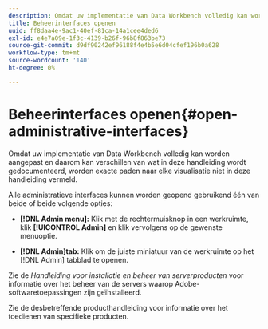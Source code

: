 ```yaml
---
description: Omdat uw implementatie van Data Workbench volledig kan worden aangepast en daarom kan verschillen van wat in deze handleiding wordt gedocumenteerd, worden exacte paden naar elke visualisatie niet in deze handleiding vermeld.
title: Beheerinterfaces openen
uuid: ff8daa4e-9ac1-40ef-81ca-14a1cee4ded6
exl-id: e4e7a09e-1f3c-4139-b26f-96b8f863be73
source-git-commit: d9df90242ef96188f4e4b5e6d04cfef196b0a628
workflow-type: tm+mt
source-wordcount: '140'
ht-degree: 0%

---
```


# Beheerinterfaces openen{#open-administrative-interfaces}

Omdat uw implementatie van Data Workbench volledig kan worden aangepast en daarom kan verschillen van wat in deze handleiding wordt gedocumenteerd, worden exacte paden naar elke visualisatie niet in deze handleiding vermeld.

Alle administratieve interfaces kunnen worden geopend gebruikend één van beide of beide volgende opties:

* **[!DNL Admin menu]:** Klik met de rechtermuisknop in een werkruimte, klik  **[!UICONTROL Admin]** en klik vervolgens op de gewenste menuoptie.

* **[!DNL Admin]tab:** Klik om de juiste miniatuur van de werkruimte op het  [!DNL Admin] tabblad te openen.

Zie de *Handleiding voor installatie en beheer van serverproducten* voor informatie over het beheer van de servers waarop Adobe-softwaretoepassingen zijn geïnstalleerd.

Zie de desbetreffende producthandleiding voor informatie over het toedienen van specifieke producten.
